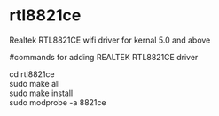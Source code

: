 # rtl8821ce
Realtek RTL8821CE  wifi driver for kernal 5.0 and above 
 
#commands for adding REALTEK RTL8821CE driver


cd rtl8821ce<br>
sudo make all <br>
sudo make install <br>
sudo modprobe -a 8821ce
